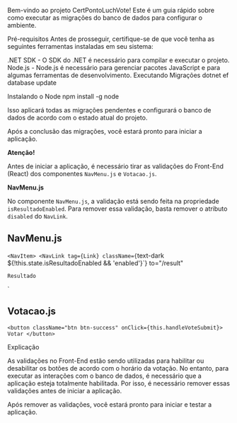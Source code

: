 Bem-vindo ao projeto CertPontoLuchVote! Este é um guia rápido sobre como executar as migrações do banco de dados para configurar o ambiente.

Pré-requisitos
Antes de prosseguir, certifique-se de que você tenha as seguintes ferramentas instaladas em seu sistema:

.NET SDK - O SDK do .NET é necessário para compilar e executar o projeto.
Node.js - Node.js é necessário para gerenciar pacotes JavaScript e para algumas ferramentas de desenvolvimento.
Executando Migrações
dotnet ef database update

Instalando o Node
npm install -g node

Isso aplicará todas as migrações pendentes e configurará o banco de dados de acordo com o estado atual do projeto.

Após a conclusão das migrações, você estará pronto para iniciar a aplicação.


**Atenção!**

Antes de iniciar a aplicação, é necessário tirar as validações do Front-End (React) dos componentes `NavMenu.js` e `Votacao.js`.

**NavMenu.js**

No componente `NavMenu.js`, a validação está sendo feita na propriedade `isResultadoEnabled`. Para remover essa validação, basta remover o atributo `disabled` do `NavLink`.

## NavMenu.js
 `<NavItem>
  <NavLink
    tag={Link}
    className={`text-dark ${!this.state.isResultadoEnabled && 'enabled'}`}
    to="/result"
  >
    Resultado
  </NavLink>
</NavItem>`

## Votacao.js

`<button className="btn btn-success" onClick={this.handleVoteSubmit}>
  Votar
</button>`

Explicação

As validações no Front-End estão sendo utilizadas para habilitar ou desabilitar os botões de acordo com o horário da votação. No entanto, para executar as interações com o banco de dados, é necessário que a aplicação esteja totalmente habilitada. Por isso, é necessário remover essas validações antes de iniciar a aplicação.

Após remover as validações, você estará pronto para iniciar e testar a aplicação.
